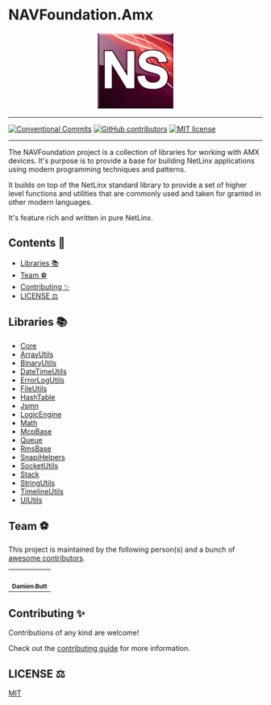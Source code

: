 # NAVFoundation.Amx

<div align="center">
    <img src="./assets/img/AMX_NS_03.png" alt="" width="150" />
</div>

---

[![Conventional Commits](https://img.shields.io/badge/Conventional%20Commits-1.0.0-%23FE5196?logo=conventionalcommits&logoColor=white)](https://conventionalcommits.org)
[![GitHub contributors](https://img.shields.io/github/contributors/Norgate-AV-Solutions-Ltd/NAVFoundation.Amx)](https://github.com/Norgate-AV-Solutions-Ltd/NAVFoundation.Amx/graphs/contributors)
[![MIT license](https://img.shields.io/badge/License-MIT-blue.svg)](LICENSE)

---

The NAVFoundation project is a collection of libraries for working with AMX devices. It's purpose is to provide a base for building NetLinx applications using modern programming techniques and patterns.

It builds on top of the NetLinx standard library to provide a set of higher level functions and utilities that are commonly used and taken for granted in other modern languages.

It's feature rich and written in pure NetLinx.

## Contents :book:

-   [Libraries :books:](#libraries-books)
-   [Team :soccer:](#team-soccer)
-   [Contributing :sparkles:](#contributing-sparkles)
-   [LICENSE :balance_scale:](#license-balance_scale)

## Libraries :books:

-   [Core](./Core/README.md)
-   [ArrayUtils](./ArrayUtils/README.md)
-   [BinaryUtils](./BinaryUtils/README.md)
-   [DateTimeUtils](./DateTimeUtils/README.md)
-   [ErrorLogUtils](./ErrorLogUtils/README.md)
-   [FileUtils](./FileUtils/README.md)
-   [HashTable](./HashTable/README.md)
-   [Jsmn](./Jsmn/README.md)
-   [LogicEngine](./LogicEngine/README.md)
-   [Math](./Math/README.md)
-   [McpBase](./McpBase/README.md)
-   [Queue](./Queue/README.md)
-   [RmsBase](./RmsBase/README.md)
-   [SnapiHelpers](./SnapiHelpers/README.md)
-   [SocketUtils](./SocketUtils/README.md)
-   [Stack](./Stack/README.md)
-   [StringUtils](./StringUtils/README.md)
-   [TimelineUtils](./TimelineUtils/README.md)
-   [UIUtils](./UIUtils/README.md)

## Team :soccer:

This project is maintained by the following person(s) and a bunch of [awesome contributors](https://github.com/Norgate-AV-Solutions-Ltd/NAVFoundation.Amx/graphs/contributors).

<table>
  <tr>
    <td align="center"><a href="https://github.com/damienbutt"><img src="https://avatars.githubusercontent.com/damienbutt?v=4?s=100" width="100px;" alt=""/><br /><sub><b>Damien Butt</b></sub></a><br /></td>
  </tr>
</table>

## Contributing :sparkles:

Contributions of any kind are welcome!

Check out the [contributing guide](CONTRIBUTING.md) for more information.

## LICENSE :balance_scale:

[MIT](LICENSE)
